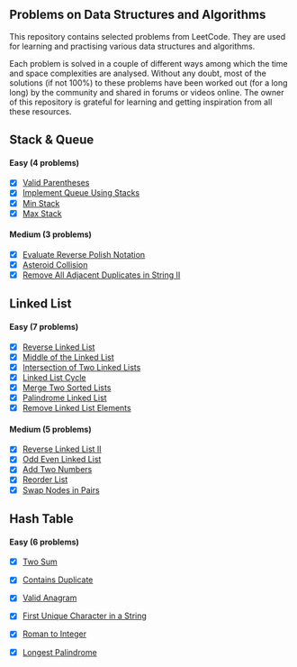 ## Problems on Data Structures and Algorithms

This repository contains selected problems from LeetCode. They are used for learning and practising various data structures and algorithms.

Each problem is solved in a couple of different ways among which the time and space complexities are analysed. Without any doubt, most of the solutions (if not 100%) to these problems have been worked out (for a long long) by the community and shared in forums or videos online. The owner of this repository is grateful for learning and getting inspiration from all these resources.

## Stack & Queue

#### Easy (4 problems)
- [x] [Valid Parentheses](./stack_queue/valid_parentheses.ipynb)
- [x] [Implement Queue Using Stacks](./stack_queue/implement_queue_using_stacks.ipynb)
- [x] [Min Stack](./stack_queue/min_stack.ipynb)
- [x] [Max Stack](./stack_queue/max_stack.ipynb)

#### Medium (3 problems)
- [x] [Evaluate Reverse Polish Notation](./stack_queue/evaluate_reverse_polish_notation.ipynb)
- [x] [Asteroid Collision](./stack_queue/asteroid_collision.ipynb)
- [x] [Remove All Adjacent Duplicates in String II](./stack_queue/remove_all_adjacent_duplicates_in_string_II.ipynb)

## Linked List
#### Easy (7 problems)
- [x] [Reverse Linked List](./linked_list/reverse_linked_list.ipynb)
- [x] [Middle of the Linked List](./linked_list/middle_of_the_linked_list.ipynb)
- [x] [Intersection of Two Linked Lists](./linked_list/intersection_of_two_linked_lists.ipynb)
- [x] [Linked List Cycle](./linked_list/linked_list_cycle.ipynb)
- [x] [Merge Two Sorted Lists](./linked_list/merge_two_sorted_lists.ipynb)
- [x] [Palindrome Linked List](./linked_list/palindrome_linked_list.ipynb)
- [x] [Remove Linked List Elements](./linked_list/remove_linked_list_elements.ipynb)

#### Medium (5 problems)
- [x] [Reverse Linked List II](./linked_list/reverse_linked_list_2.ipynb)
- [x] [Odd Even Linked List](./linked_list/odd_even_linked_list.ipynb)
- [x] [Add Two Numbers](./linked_list/add_two_numbers.ipynb)
- [x] [Reorder List](./linked_list/reorder_list.ipynb)
- [x] [Swap Nodes in Pairs](./linked_list/swap_nodes_in_pairs.ipynb)

## Hash Table
#### Easy (6 problems) 
- [x] [Two Sum](./hash_table/two_sum.ipynb)
- [x] [Contains Duplicate](./hash_table/contains_duplicate.ipynb)
- [x] [Valid Anagram](./hash_table/valid_anagram.ipynb)
- [x] [First Unique Character in a String](./hash_table/first_unique_character_in_a_string.ipynb)
- [x] [Roman to Integer](./hash_table/roman_to_integer.ipynb)
- [x] [Longest Palindrome](./hash_table/longest_palindrome.ipynb)


  
